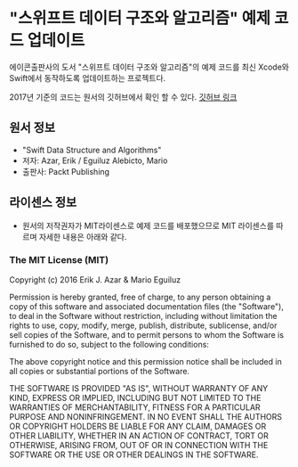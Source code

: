 # "스위프트 데이터 구조와 알고리즘" 예제 코드 업데이트

에이콘출판사의 도서 "스위프트 데이터 구조와 알고리즘"의 예제 코드를 최신 Xcode와 Swift에서 동작하도록 업데이트하는 프로젝트다.

2017년 기준의 코드는 원서의 깃허브에서 확인 할 수 있다.
[깃허브 링크](https://github.com/PacktPublishing/Swift-Data-Structure-and-Algorithms)




## 원서 정보

- "Swift Data Structure and Algorithms"
- 저자: Azar, Erik / Eguiluz Alebicto, Mario
- 출판사: Packt Publishing



## 라이센스 정보

- 원서의 저작권자가 MIT라이센스로 예제 코드를 배포했으므로 MIT 라이센스를 따르며 자세한 내용은 아래와 같다.

### The MIT License (MIT)

Copyright (c) 2016 Erik J. Azar & Mario Eguiluz

Permission is hereby granted, free of charge, to any person obtaining a copy of this software and associated documentation files (the "Software"), to deal in the Software without restriction, including without limitation the rights to use, copy, modify, merge, publish, distribute, sublicense, and/or sell copies of the Software, and to permit persons to whom the Software is furnished to do so, subject to the following conditions:

The above copyright notice and this permission notice shall be included in all copies or substantial portions of the Software.

THE SOFTWARE IS PROVIDED "AS IS", WITHOUT WARRANTY OF ANY KIND, EXPRESS OR IMPLIED, INCLUDING BUT NOT LIMITED TO THE WARRANTIES OF MERCHANTABILITY, FITNESS FOR A PARTICULAR PURPOSE AND NONINFRINGEMENT. IN NO EVENT SHALL THE AUTHORS OR COPYRIGHT HOLDERS BE LIABLE FOR ANY CLAIM, DAMAGES OR OTHER LIABILITY, WHETHER IN AN ACTION OF CONTRACT, TORT OR OTHERWISE, ARISING FROM, OUT OF OR IN CONNECTION WITH THE SOFTWARE OR THE USE OR OTHER DEALINGS IN THE SOFTWARE.
